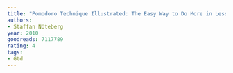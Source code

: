 ```yaml
---
title: "Pomodoro Technique Illustrated: The Easy Way to Do More in Less Time"
authors:
- Staffan Nöteberg
year: 2010
goodreads: 7117789
rating: 4
tags:
- Gtd
---
```

